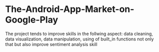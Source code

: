 # The-Android-App-Market-on-Google-Play
The project tends to improve skills in the follwing aspect: data cleaning, data visualization, data manipulation, using of built_in functions not only that but also improve sentiment analysis skill 
